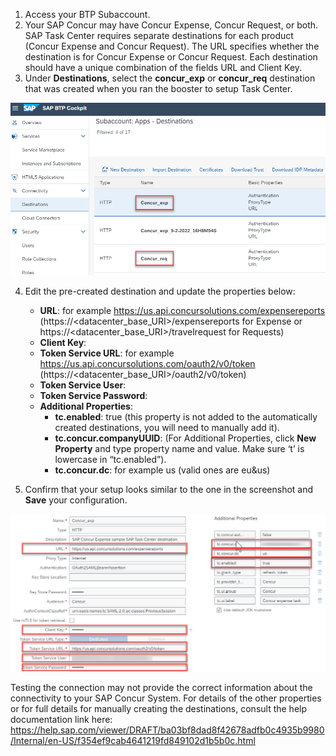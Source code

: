 1. Access your BTP Subaccount.
2. Your SAP Concur may have Concur Expense, Concur Request, or both. SAP Task Center requires separate destinations for each product (Concur Expense and Concur Request). The URL specifies whether the destination is for Concur Expense or Concur Request. Each destination should have a unique combination of the fields URL and Client Key.
3. Under **Destinations**, select the **concur_exp** or **concur_req** destination that was created when you ran the booster to setup Task Center.
   
<img alt="update_destination_1" src="update_destination_1.png"/>

4. Edit the pre-created destination and update the properties below:
   * __URL__: <Your Concur Data Center API URL> for example https://us.api.concursolutions.com/expensereports
    (https://<datacenter_base_URI>/expensereports for Expense or https://<datacenter_base_URI>/travelrequest for Requests)
   * __Client Key__: <Company Request Token obtained in SAP Concur>
   * __Token Service URL__: <Your Concur Token Service URL> for example https://us.api.concursolutions.com/oauth2/v0/token (https://<datacenter_base_URI>/oauth2/v0/token)
   * __Token Service User__: <Company UUID Obtained in SAP Concur>
   * __Token Service Password__: <Company Request Token obtained in SAP Concur>
   * __Additional Properties__:
     * __tc.enabled__: true (this property is not added to the automatically created destinations, you will need to manually add it).
     * __tc.concur.companyUUID__: <Your Company UUID>
  (For Additional Properties, click __New Property__ and type property name and value.  Make sure ‘t’ is lowercase in “tc.enabled”).
     * __tc.concur.dc__: <Your Concur DC> for example us (valid ones are eu&us)
  
5. Confirm that your setup looks similar to the one in the screenshot and __Save__ your configuration.

<img alt="update_destination_2" src="update_destination_2.png"/>

Testing the connection may not provide the correct information about the connectivity to your SAP Concur System.
For details of the other properties or for full details for manually creating the destinations, consult the help documentation link here: 
https://help.sap.com/viewer/DRAFT/ba03bf8dad8f42678adfb0c4935b9980/Internal/en-US/f354ef9cab4641219fd849102d1b5b0c.html 

